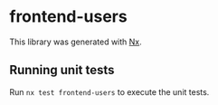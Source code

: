 # frontend-users

This library was generated with [Nx](https://nx.dev).

## Running unit tests

Run `nx test frontend-users` to execute the unit tests.
